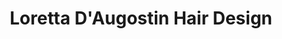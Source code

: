 ---
title: "Loretta D'Augostin Hair Design"
url: /colchester/loretta-daugostin-hair-design/
shop: hairdresser
---